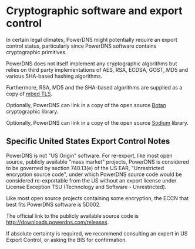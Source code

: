 # Cryptographic software and export control
In certain legal climates, PowerDNS might potentially require an export control status, particularly since PowerDNS software contains cryptographic primitives.

PowerDNS does not itself implement any cryptographic algorithms but relies on third party implementations of AES, RSA, ECDSA, GOST, MD5 and various SHA-based hashing algorithms.

Furthermore, RSA, MD5 and the SHA-based algorithms are supplied as a copy of [mbed TLS](https://tls.mbed.org/).

Optionally, PowerDNS can link in a copy of the open source [Botan](http://botan.randombits.org/) cryptographic library.

Optionally, PowerDNS can link in a copy of the open source [Sodium](https://libsodium.org/) library.

## Specific United States Export Control Notes

PowerDNS is not "US Origin" software. For re-export, like most open source,
publicly available "mass market" projects, PowerDNS is considered to be
governed by section 740.13(e) of the US EAR, "Unrestricted encryption source
code", under which PowerDNS source code would be considered re-exportable
from the US without an export license under License Exception TSU
(Technology and Software - Unrestricted).

Like most open source projects containing some encryption, the ECCN that
best fits PowerDNS software is 5D002.

The official link to the publicly available source code is
<http://downloads.powerdns.com/releases>.

If absolute certainty is required, we recommend consulting an expert in US
Export Control, or asking the BIS for confirmation.
